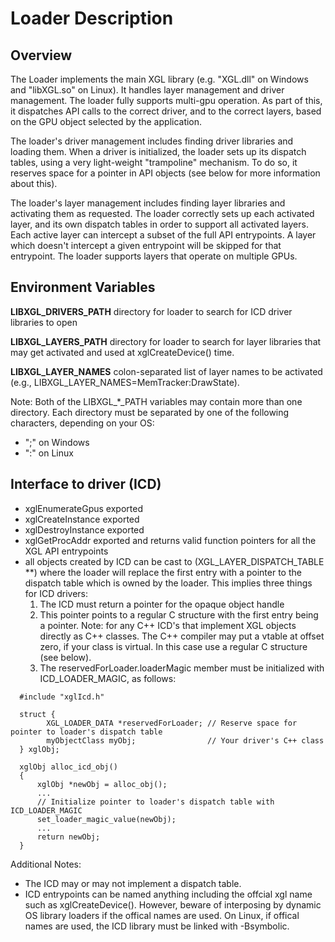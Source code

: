 # Loader Description 

## Overview
The Loader implements the main XGL library (e.g. "XGL.dll" on Windows and
"libXGL.so" on Linux).  It handles layer management and driver management.  The
loader fully supports multi-gpu operation.  As part of this, it dispatches API
calls to the correct driver, and to the correct layers, based on the GPU object
selected by the application.

The loader's driver management includes finding driver libraries and loading
them.  When a driver is initialized, the loader sets up its dispatch tables,
using a very light-weight "trampoline" mechanism.  To do so, it reserves space
for a pointer in API objects (see below for more information about this).

The loader's layer management includes finding layer libraries and activating
them as requested.  The loader correctly sets up each activated layer, and its
own dispatch tables in order to support all activated layers.  Each active
layer can intercept a subset of the full API entrypoints.  A layer which
doesn't intercept a given entrypoint will be skipped for that entrypoint.  The
loader supports layers that operate on multiple GPUs.

## Environment Variables
**LIBXGL\_DRIVERS\_PATH**  directory for loader to search for ICD driver libraries to open

**LIBXGL\_LAYERS\_PATH**   directory for loader to search for layer libraries that may get activated  and used at xglCreateDevice() time.

**LIBXGL\_LAYER\_NAMES**   colon-separated list of layer names to be activated (e.g., LIBXGL\_LAYER\_NAMES=MemTracker:DrawState).

Note: Both of the LIBXGL\_*\_PATH variables may contain more than one directory.  Each directory must be separated by one of the following characters, depending on your OS:

- ";" on Windows
- ":" on Linux

## Interface to driver (ICD)
- xglEnumerateGpus exported
- xglCreateInstance exported
- xglDestroyInstance exported
- xglGetProcAddr exported and returns valid function pointers for all the XGL API entrypoints
- all objects created by ICD can be cast to (XGL\_LAYER\_DISPATCH\_TABLE \*\*)
 where the loader will replace the first entry with a pointer to the dispatch table which is
 owned by the loader. This implies three things for ICD drivers:
  1. The ICD must return a pointer for the opaque object handle
  2. This pointer points to a regular C structure with the first entry being a pointer.
  Note: for any C++ ICD's that implement XGL objects directly as C++ classes.
  The C++ compiler may put a vtable at offset zero, if your class is virtual.
  In this case use a regular C structure (see below).
  3. The reservedForLoader.loaderMagic member must be initialized with ICD\_LOADER\_MAGIC, as follows:

```
  #include "xglIcd.h"

  struct {
        XGL_LOADER_DATA *reservedForLoader; // Reserve space for pointer to loader's dispatch table
        myObjectClass myObj;                // Your driver's C++ class
  } xglObj;

  xglObj alloc_icd_obj()
  {
      xglObj *newObj = alloc_obj();
      ...
      // Initialize pointer to loader's dispatch table with ICD_LOADER_MAGIC
      set_loader_magic_value(newObj);
      ...
      return newObj;
  }
```

Additional Notes:

- The ICD may or may not implement a dispatch table.
- ICD entrypoints can be named anything including the offcial xgl name such as xglCreateDevice().  However, beware of interposing by dynamic OS library loaders if the offical names are used.  On Linux, if offical names are used, the ICD library must be linked with -Bsymbolic.

